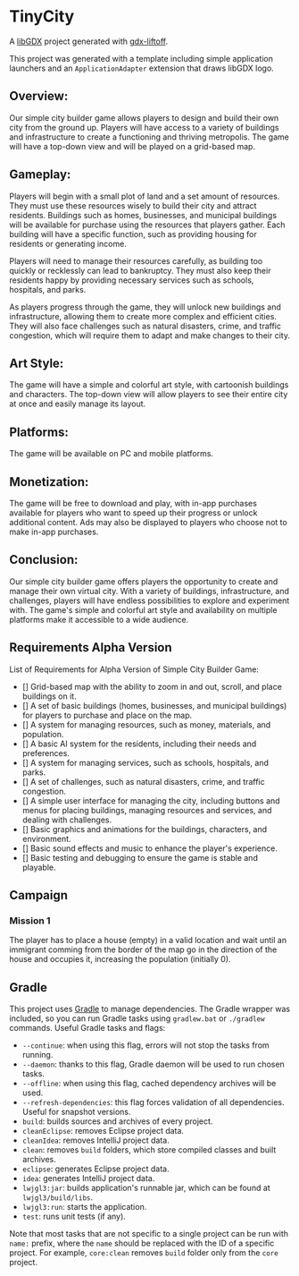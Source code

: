 # TinyCity

A [libGDX](https://libgdx.com/) project generated with [gdx-liftoff](https://github.com/tommyettinger/gdx-liftoff).

This project was generated with a template including simple application launchers and an `ApplicationAdapter` extension that draws libGDX logo.

## Overview:
Our simple city builder game allows players to design and build their own city from the ground up. Players will have access to a variety of buildings and infrastructure to create a functioning and thriving metropolis. The game will have a top-down view and will be played on a grid-based map.

## Gameplay:

Players will begin with a small plot of land and a set amount of resources. They must use these resources wisely to build their city and attract residents. Buildings such as homes, businesses, and municipal buildings will be available for purchase using the resources that players gather. Each building will have a specific function, such as providing housing for residents or generating income.

Players will need to manage their resources carefully, as building too quickly or recklessly can lead to bankruptcy. They must also keep their residents happy by providing necessary services such as schools, hospitals, and parks.

As players progress through the game, they will unlock new buildings and infrastructure, allowing them to create more complex and efficient cities. They will also face challenges such as natural disasters, crime, and traffic congestion, which will require them to adapt and make changes to their city.

## Art Style:
The game will have a simple and colorful art style, with cartoonish buildings and characters. The top-down view will allow players to see their entire city at once and easily manage its layout.

## Platforms:
The game will be available on PC and mobile platforms.

## Monetization:
The game will be free to download and play, with in-app purchases available for players who want to speed up their progress or unlock additional content. Ads may also be displayed to players who choose not to make in-app purchases.

## Conclusion:

Our simple city builder game offers players the opportunity to create and manage their own virtual city. With a variety of buildings, infrastructure, and challenges, players will have endless possibilities to explore and experiment with. The game's simple and colorful art style and availability on multiple platforms make it accessible to a wide audience.

## Requirements Alpha Version

List of Requirements for Alpha Version of Simple City Builder Game:

- [] Grid-based map with the ability to zoom in and out, scroll, and place buildings on it.
- [] A set of basic buildings (homes, businesses, and municipal buildings) for players to purchase and place on the map.
- [] A system for managing resources, such as money, materials, and population.
- [] A basic AI system for the residents, including their needs and preferences.
- [] A system for managing services, such as schools, hospitals, and parks.
- [] A set of challenges, such as natural disasters, crime, and traffic congestion.
- [] A simple user interface for managing the city, including buttons and menus for placing buildings, managing resources and services, and dealing with challenges.
- [] Basic graphics and animations for the buildings, characters, and environment.
- [] Basic sound effects and music to enhance the player's experience.
- [] Basic testing and debugging to ensure the game is stable and playable.

## Campaign

### Mission 1

The player has to place a house (empty) in a valid location and wait until an immigrant comming from the border of the map go in the direction of the house and occupies it, increasing the population (initially 0).

## Gradle

This project uses [Gradle](http://gradle.org/) to manage dependencies.
The Gradle wrapper was included, so you can run Gradle tasks using `gradlew.bat` or `./gradlew` commands.
Useful Gradle tasks and flags:

- `--continue`: when using this flag, errors will not stop the tasks from running.
- `--daemon`: thanks to this flag, Gradle daemon will be used to run chosen tasks.
- `--offline`: when using this flag, cached dependency archives will be used.
- `--refresh-dependencies`: this flag forces validation of all dependencies. Useful for snapshot versions.
- `build`: builds sources and archives of every project.
- `cleanEclipse`: removes Eclipse project data.
- `cleanIdea`: removes IntelliJ project data.
- `clean`: removes `build` folders, which store compiled classes and built archives.
- `eclipse`: generates Eclipse project data.
- `idea`: generates IntelliJ project data.
- `lwjgl3:jar`: builds application's runnable jar, which can be found at `lwjgl3/build/libs`.
- `lwjgl3:run`: starts the application.
- `test`: runs unit tests (if any).

Note that most tasks that are not specific to a single project can be run with `name:` prefix, where the `name` should be replaced with the ID of a specific project.
For example, `core:clean` removes `build` folder only from the `core` project.